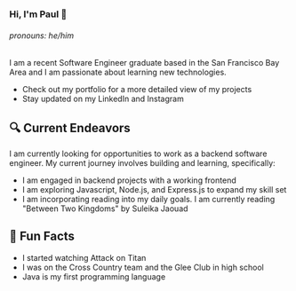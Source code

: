 ### Hi, I'm Paul 👋
###### pronouns: he/him

<!--
**paulsoriiiano/paulsoriiiano** is a ✨ _special_ ✨ repository because its `README.md` (this file) appears on your GitHub profile.

Here are some ideas to get you started:

- 🔭 I’m currently working on ...
- 🌱 I’m currently learning ...
- 👯 I’m looking to collaborate on ...
- 🤔 I’m looking for help with ...
- 💬 Ask me about ...
- 📫 How to reach me: ...
- 😄 Pronouns: ...
- ⚡ Fun fact: ...
-->
I am a recent Software Engineer graduate based in the San Francisco Bay Area and I am passionate about learning new technologies.

- Check out my portfolio for a more detailed view of my projects
- Stay updated on my LinkedIn and Instagram

## 🔍 Current Endeavors
I am currently looking for opportunities to work as a backend software engineer. My current journey involves building and learning, specifically:
- I am engaged in backend projects with a working frontend
- I am exploring Javascript, Node.js, and Express.js to expand my skill set
- I am incorporating reading into my daily goals. I am currently reading "Between Two Kingdoms" by Suleika Jaouad

## 🌸 Fun Facts
- I started watching Attack on Titan
- I was on the Cross Country team and the Glee Club in high school
- Java is my first programming language
